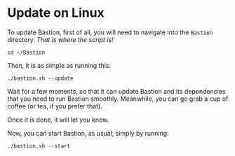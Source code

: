 # Update on Linux

To update Bastion, first of all, you will need to navigate into the `Bastion` directory. _That is where the script is!_

```text
cd ~/Bastion
```

Then, it is as simple as running this:

```text
./bastion.sh --update
```

Wait for a few moments, so that it can update Bastion and its dependencies that you need to run Bastion smoothly. Meanwhile, you can go grab a cup of coffee \(or tea, if you prefer that\).

Once it is done, it will let you know.

Now, you can start Bastion, as usual, simply by running:

```text
./bastion.sh --start
```

